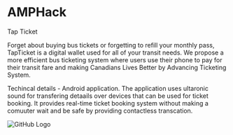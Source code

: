 # AMPHack
Tap Ticket 

Forget about buying bus tickets or forgetting to refill your monthly pass, TapTicket is a digital wallet used for all of your transit needs. 
We propose a more efficient bus ticketing system where users use their phone to pay for their transit fare and making Canadians Lives Better by Advancing Ticketing System.

Techincal details - Android application.
The application uses ultaronic sound for transfering detaails over devices that can be used for ticket booking. It provides real-time ticket booking system without 
making a comuuter wait and be safe by providing contactless transcation.



![GitHub Logo](https://drive.google.com/file/d/16hIzLVF8Gg2wKJF2K42vBecM9DQQY8T_/view?usp=sharing)
